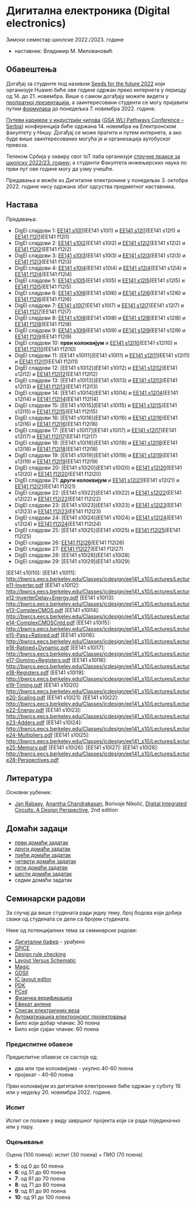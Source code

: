 # Дигитална електроника (Digital electronics)

Зимски семестар школске 2022./2023. године
* наставник: Владимир М. Миловановић

## Обавештења

Догађај за студенте под називом [Seeds for the future 2022](https://www.huawei.com/minisite/seeds-for-the-future/index.html) који организује Huawei биће ове године одржан преко интернета у периоду од 14. до 21. новембра. Више о самом догађају можете видети у [пропратној презентацији](./Huawei/SftF2022.pdf), а заинтересовани студенти се могу пријавити путем [формулара](https://forms.gle/WtaFBXmT4eu6vedu7) до понедељка 7. новембра 2022. године.

[Путеви каријере у индустрији чипова](https://www.elfak.ni.ac.rs/informacije/novosti-i-obavestenja/prvi-put-u-evropi-putevi-karijere-u-industriji-cipova-na-elektronskom-fakultetu-u-nisu) ([GSA WLI Pathways Conference – Serbia](https://designthesolution.org/gsa-wli-pathways-conference-serbia)) конференција биће одржана 14. новембра на Електронском факултету у Нишу. Догађај се може пратити и путем интернета, а ако буде више заинтересованих могућа је и организација аутобуског превоза.

Телеком Србија у оквиру свог IoT лаба организује [стручне праксе за школску 2022/23. годину](https://mts.rs/Poslovni/IoT/lab), а студенти Факултета инжењерских наука по први пут ове године могу да узму учешће.

Предавања и вежбе из Дигиталне електронике у понедељак 3. октобра 2022. године нису одржана због одсуства предметног наставника.

## Настава

Предавања:
* DigEl слајдови 1: [EE141 s10l1](EE141 s10l1) и [EE141 s12l1](EE141 s12l1) и [EE141 f12l1](EE141 f12l1)
* DigEl слајдови 2: [EE141 s10l2](EE141 s10l2) и [EE141 s12l2](EE141 s12l2) и [EE141 f12l2](EE141 f12l2)
* DigEl слајдови 3: [EE141 s10l3](EE141 s10l3) и [EE141 s12l3](EE141 s12l3) и [EE141 f12l3](EE141 f12l3)
* DigEl слајдови 4: [EE141 s10l4](EE141 s10l4) и [EE141 s12l4](EE141 s12l4) и [EE141 f12l4](EE141 f12l4)
* DigEl слајдови 5: [EE141 s10l5](EE141 s10l5) и [EE141 s12l5](EE141 s12l5) и [EE141 f12l5](EE141 f12l5)
* DigEl слајдови 6: [EE141 s10l6](EE141 s10l6) и [EE141 s12l6](EE141 s12l6) и [EE141 f12l6](EE141 f12l6)
* DigEl слајдови 7: [EE141 s10l7](EE141 s10l7) и [EE141 s12l7](EE141 s12l7) и [EE141 f12l7](EE141 f12l7)
* DigEl слајдови 8: [EE141 s10l8](EE141 s10l8) и [EE141 s12l8](EE141 s12l8) и [EE141 f12l8](EE141 f12l8)
* DigEl слајдови 9: [EE141 s10l9](EE141 s10l9) и [EE141 s12l9](EE141 s12l9) и [EE141 f12l9](EE141 f12l9)
* DigEl слајдови 10: **први колоквијум** и [EE141 s12l10](EE141 s12l10) и [EE141 f12l10](EE141 f12l10)
* DigEl слајдови 11: [EE141 s10l11](EE141 s10l11) и [EE141 s12l11](EE141 s12l11) и [EE141 f12l11](EE141 f12l11)
* DigEl слајдови 12: [EE141 s10l12](EE141 s10l12) и [EE141 s12l12](EE141 s12l12) и [EE141 f12l12](EE141 f12l12)
* DigEl слајдови 13: [EE141 s10l13](EE141 s10l13) и [EE141 s12l13](EE141 s12l13) и [EE141 f12l13](EE141 f12l13)
* DigEl слајдови 14: [EE141 s10l14](EE141 s10l14) и [EE141 s12l14](EE141 s12l14) и [EE141 f12l14](EE141 f12l14)
* DigEl слајдови 15: [EE141 s10l15](EE141 s10l15) и [EE141 s12l15](EE141 s12l15) и [EE141 f12l15](EE141 f12l15)
* DigEl слајдови 16: [EE141 s10l16](EE141 s10l16) и [EE141 s12l16](EE141 s12l16) и [EE141 f12l16](EE141 f12l16)
* DigEl слајдови 17: [EE141 s10l17](EE141 s10l17) и [EE141 s12l17](EE141 s12l17) и [EE141 f12l17](EE141 f12l17)
* DigEl слајдови 18: [EE141 s10l18](EE141 s10l18) и [EE141 s12l18](EE141 s12l18) и [EE141 f12l18](EE141 f12l18)
* DigEl слајдови 19: [EE141 s10l19](EE141 s10l19) и [EE141 s12l19](EE141 s12l19) и [EE141 f12l19](EE141 f12l19)
* DigEl слајдови 20: [EE141 s10l20](EE141 s10l20) и [EE141 s12l20](EE141 s12l20) и [EE141 f12l20](EE141 f12l20)
* DigEl слајдови 21: **други колоквијум** и [EE141 s12l21](EE141 s12l21) и [EE141 f12l21](EE141 f12l21)
* DigEl слајдови 22: [EE141 s10l22](EE141 s10l22) и [EE141 s12l22](EE141 s12l22) и [EE141 f12l22](EE141 f12l22)
* DigEl слајдови 23: [EE141 s10l23](EE141 s10l23) и [EE141 s12l23](EE141 s12l23) и [EE141 f12l23](EE141 f12l23)
* DigEl слајдови 24: [EE141 s10l24](EE141 s10l24) и [EE141 s12l24](EE141 s12l24) и [EE141 f12l24](EE141 f12l24)
* DigEl слајдови 25: [EE141 s10l25](EE141 s10l25) и [EE141 f12l25](EE141 f12l25)
* DigEl слајдови 26: [EE141 f12l26](EE141 f12l26)
* DigEl слајдови 27: [EE141 f12l27](EE141 f12l27)
* DigEl слајдови 28: [EE141 s10l28](EE141 s10l28)
* DigEl слајдови 29: [EE141 s10l29](EE141 s10l29)

<!-- delete this part
* DigEl слајдови 2: [EE141 s10l2](http://bwrcs.eecs.berkeley.edu/Classes/icdesign/ee141_s10/Lectures/Lecture2-Metrics.pdf) и [EE141 s12l2](https://www.coursehero.com/file/6930411/Lecture2-Metrics-HO2) и [EE141 f12l2](http://bwrcs.eecs.berkeley.edu/Classes/icdesign/ee141_f12/Lectures/Lecture2-IC-Basics_2up.pdf)
* DigEl слајдови 3: [EE141 s10l3](http://bwrcs.eecs.berkeley.edu/Classes/icdesign/ee141_s10/Lectures/Lecture3-DesignRules.pdf) и [EE141 s12l3](https://www.coursehero.com/file/6930412/Lecture3-DesignRules-HO2) и [EE141 f12l3](http://bwrcs.eecs.berkeley.edu/Classes/icdesign/ee141_f12/Lectures/Lecture3-Inverter_Metrics_2up.pdf)
* DigEl слајдови 4: [EE141 s10l4](http://bwrcs.eecs.berkeley.edu/Classes/icdesign/ee141_s10/Lectures/Lecture4-SwitchLogic.pdf) и [EE141 s12l4](https://www.coursehero.com/file/6930413/Lecture4-DRLogic-HO2) и [EE141 f12l4](http://bwrcs.eecs.berkeley.edu/Classes/icdesign/ee141_f12/Lectures/Lecture4-Gates_Design_Rules_2up.pdf)
* DigEl слајдови 5: [EE141 s10l5](http://bwrcs.eecs.berkeley.edu/Classes/icdesign/ee141_s10/Lectures/Lecture5-SwitchLogic%20Cntd.pdf) и [EE141 s12l5](https://www.coursehero.com/file/6930414/Lecture5-SwitchLogic-HO2) и [EE141 f12l5](http://bwrcs.eecs.berkeley.edu/Classes/icdesign/ee141_f12/Lectures/Lecture5-Memory_2up.pdf)
* DigEl слајдови 6: [EE141 s10l6](http://bwrcs.eecs.berkeley.edu/Classes/icdesign/ee141_s10/Lectures/Lecture6-ComplexLogic.pdf) и [EE141 s12l6](https://www.coursehero.com/file/6930415/Lecture6-ComplexLogic-HO2) и [EE141 f12l6](http://bwrcs.eecs.berkeley.edu/Classes/icdesign/ee141_f12/Lectures/Lecture6-Inverter_Delay_Opt_2up.pdf)
* DigEl слајдови 7: [EE141 s10l7](http://bwrcs.eecs.berkeley.edu/Classes/icdesign/ee141_s10/Lectures/Lecture7-Wires.pdf) и [EE141 s12l7](https://www.coursehero.com/file/6930416/Lecture7-Wires-HO2) и [EE141 f12l7](http://bwrcs.eecs.berkeley.edu/Classes/icdesign/ee141_f12/Lectures/Lecture7-LE_2up.pdf)
* DigEl слајдови 8: [EE141 s10l8](http://bwrcs.eecs.berkeley.edu/Classes/icdesign/ee141_s10/Lectures/Lecture8-Wires-Transistors.pdf) и [EE141 s12l8](https://www.coursehero.com/file/6930417/Lecture8-WiresLogic) и [EE141 f12l8](http://bwrcs.eecs.berkeley.edu/Classes/icdesign/ee141_f12/Lectures/Lecture8-Decoder_LE_2up.pdf)
* DigEl слајдови 9: [EE141 s10l9](http://bwrcs.eecs.berkeley.edu/Classes/icdesign/ee141_s10/Lectures/Lecture9-Transistors.pdf) и [EE141 s12l9](https://www.coursehero.com/file/6930418/Lecture9-Transistors-HO2) и [EE141 f12l9](http://bwrcs.eecs.berkeley.edu/Classes/icdesign/ee141_f12/Lectures/Lecture9-MOS_Transistor_2up.pdf)
* DigEl слајдови 10: **први колоквијум** и [EE141 s12l10](https://www.coursehero.com/file/6930419/Lecture10-Inverter-HO2) и [EE141 f12l10](http://bwrcs.eecs.berkeley.edu/Classes/icdesign/ee141_f12/Lectures/Lecture10-VTC_2up.pdf)
* DigEl слајдови 11: [EE141 s10l11](http://bwrcs.eecs.berkeley.edu/Classes/icdesign/ee141_s10/Lectures/Lecture11-Inverter.pdf) и [EE141 s12l11](https://www.coursehero.com/file/6930420/Lecture11-InverterDelayEnergy-HO2) и [EE141 f12l11](http://bwrcs.eecs.berkeley.edu/Classes/icdesign/ee141_f12/Lectures/Lecture11-MOS_Cap_Delay_2up.pdf)
* DigEl слајдови 12: [EE141 s10l12](http://bwrcs.eecs.berkeley.edu/Classes/icdesign/ee141_s10/Lectures/Lecture12-InverterDelay+Energy.pdf) и [EE141 s12l12](https://www.coursehero.com/file/6930421/Lecture12-Adders) и [EE141 f12l12](http://bwrcs.eecs.berkeley.edu/Classes/icdesign/ee141_f12/Lectures/Lecture12-Delay_Power_2up.pdf)
* DigEl слајдови 13: [EE141 s10l13](http://bwrcs.eecs.berkeley.edu/Classes/icdesign/ee141_s10/Lectures/Lecture13-ComplexCMOS.pdf) и [EE141 s12l13](https://www.coursehero.com/file/6930422/Lecture13-Multipliers-HO2) и [EE141 f12l13](http://bwrcs.eecs.berkeley.edu/Classes/icdesign/ee141_f12/Lectures/Lecture13-CMOS_Logic_2up.pdf)
* DigEl слајдови 14: [EE141 s10l14](http://bwrcs.eecs.berkeley.edu/Classes/icdesign/ee141_s10/Lectures/Lecture14-ComplexCMOSCntd.pdf) и [EE141 s12l14](https://www.coursehero.com/file/6930423/Lecture14-Memory-HO2) и [EE141 f12l14](http://bwrcs.eecs.berkeley.edu/Classes/icdesign/ee141_f12/Lectures/Lecture14-Wires_2up.pdf)



* DigEl слајдови 15: [EE141 s10l15](http://bwrcs.eecs.berkeley.edu/Classes/icdesign/ee141_s10/Lectures/Lecture15-Pass+Ratioed.pdf) и [EE141 s12l15](https://www.coursehero.com/file/6930424/Lecture15-InverterDelayEnergy-HO2) и [EE141 f12l15]
* DigEl слајдови 16: [EE141 s10l16](http://bwrcs.eecs.berkeley.edu/Classes/icdesign/ee141_s10/Lectures/Lecture16-Ratioed+Dynamic.pdf) и [EE141 s12l16](https://www.coursehero.com/file/6930425/Lecture16-ComplexCMOS-HO2) и [EE141 f12l16]
* DigEl слајдови 17: [EE141 s10l17](http://bwrcs.eecs.berkeley.edu/Classes/icdesign/ee141_s10/Lectures/Lecture17-Domino+Registers.pdf) и [EE141 s12l17](https://www.coursehero.com/file/6930426/Lecture17-RatioedPass) и [EE141 f12l17]
* DigEl слајдови 18: [EE141 s10l18](http://bwrcs.eecs.berkeley.edu/Classes/icdesign/ee141_s10/Lectures/Lecture18-Registers.pdf) и [EE141 s12l18](https://www.coursehero.com/file/6930427/Lecture18-Dynamic-HO2) и [EE141 f12l18]
* DigEl слајдови 19: [EE141 s10l19](http://bwrcs.eecs.berkeley.edu/Classes/icdesign/ee141_s10/Lectures/Lecture19-Timing.pdf) и [EE141 s12l19]() и [EE141 f12l19]
* DigEl слајдови 20: [EE141 s10l20](http://bwrcs.eecs.berkeley.edu/Classes/icdesign/ee141_s10/Lectures/Lecture20-Scaling.pdf) и [EE141 s12l20]() и [EE141 f12l20]

* DigEl слајдови 21: [EE141 s10l20]) и [EE141 s12l21]() и [EE141 f12l21]
* DigEl слајдови 22: [EE141 s10l20]() и [EE141 s12l22]() и [EE141 f12l22]
* DigEl слајдови 23: [EE141 s10l20]() и [EE141 s12l23]() и [EE141 f12l23]
* DigEl слајдови 24: [EE141 s10l20]() и [EE141 s12l24]() и [EE141 f12l24]
* DigEl слајдови 25: [EE141 s10l20]() и [EE141 s12l25]() и [EE141 f12l25]
* DigEl слајдови 26: [EE141 s10l20]() и [EE141 s12l26]() и [EE141 f12l26]
* DigEl слајдови 27: [EE141 s10l20]() и [EE141 s12l27]() и [EE141 f12l27]
-->

[EE141 s10l1]: http://bwrcs.eecs.berkeley.edu/Classes/icdesign/ee141_s10/Lectures/Lecture1-Intro.pdf
[EE141 s10l2]: http://bwrcs.eecs.berkeley.edu/Classes/icdesign/ee141_s10/Lectures/Lecture2-Metrics.pdf
[EE141 s10l3]: http://bwrcs.eecs.berkeley.edu/Classes/icdesign/ee141_s10/Lectures/Lecture3-DesignRules.pdf
[EE141 s10l4]: http://bwrcs.eecs.berkeley.edu/Classes/icdesign/ee141_s10/Lectures/Lecture4-SwitchLogic.pdf
[EE141 s10l5]: http://bwrcs.eecs.berkeley.edu/Classes/icdesign/ee141_s10/Lectures/Lecture5-SwitchLogic%20Cntd.pdf
[EE141 s10l6]: http://bwrcs.eecs.berkeley.edu/Classes/icdesign/ee141_s10/Lectures/Lecture6-ComplexLogic.pdf
[EE141 s10l7]: http://bwrcs.eecs.berkeley.edu/Classes/icdesign/ee141_s10/Lectures/Lecture7-Wires.pdf
[EE141 s10l8]: http://bwrcs.eecs.berkeley.edu/Classes/icdesign/ee141_s10/Lectures/Lecture8-Wires-Transistors.pdf
[EE141 s10l9]: http://bwrcs.eecs.berkeley.edu/Classes/icdesign/ee141_s10/Lectures/Lecture9-Transistors.pdf
[EE141 s10l10]:
[EE141 s10l11]: http://bwrcs.eecs.berkeley.edu/Classes/icdesign/ee141_s10/Lectures/Lecture11-Inverter.pdf
[EE141 s10l12]: http://bwrcs.eecs.berkeley.edu/Classes/icdesign/ee141_s10/Lectures/Lecture12-InverterDelay+Energy.pdf
[EE141 s10l13]: http://bwrcs.eecs.berkeley.edu/Classes/icdesign/ee141_s10/Lectures/Lecture13-ComplexCMOS.pdf
[EE141 s10l14]: http://bwrcs.eecs.berkeley.edu/Classes/icdesign/ee141_s10/Lectures/Lecture14-ComplexCMOSCntd.pdf
[EE141 s10l15]: http://bwrcs.eecs.berkeley.edu/Classes/icdesign/ee141_s10/Lectures/Lecture15-Pass+Ratioed.pdf
[EE141 s10l16]: http://bwrcs.eecs.berkeley.edu/Classes/icdesign/ee141_s10/Lectures/Lecture16-Ratioed+Dynamic.pdf
[EE141 s10l17]: http://bwrcs.eecs.berkeley.edu/Classes/icdesign/ee141_s10/Lectures/Lecture17-Domino+Registers.pdf
[EE141 s10l18]: http://bwrcs.eecs.berkeley.edu/Classes/icdesign/ee141_s10/Lectures/Lecture18-Registers.pdf
[EE141 s10l19]: http://bwrcs.eecs.berkeley.edu/Classes/icdesign/ee141_s10/Lectures/Lecture19-Timing.pdf
[EE141 s10l20]: http://bwrcs.eecs.berkeley.edu/Classes/icdesign/ee141_s10/Lectures/Lecture20-Scaling.pdf
[EE141 s10l21]:
[EE141 s10l22]: http://bwrcs.eecs.berkeley.edu/Classes/icdesign/ee141_s10/Lectures/Lecture22-Energy.pdf
[EE141 s10l23]: http://bwrcs.eecs.berkeley.edu/Classes/icdesign/ee141_s10/Lectures/Lecture23-Adders.pdf
[EE141 s10l24]: http://bwrcs.eecs.berkeley.edu/Classes/icdesign/ee141_s10/Lectures/Lecture24-Multipliers.pdf
[EE141 s10l25]: http://bwrcs.eecs.berkeley.edu/Classes/icdesign/ee141_s10/Lectures/Lecture25-Memory.pdf
[EE141 s10l26]:
[EE141 s10l27]:
[EE141 s10l28]: http://bwrcs.eecs.berkeley.edu/Classes/icdesign/ee141_s10/Lectures/Lecture28-Perspectives.pdf

[EE141 s12l1]: https://www.coursehero.com/file/6930410/Lecture1-Intro
[EE141 s12l2]: https://www.coursehero.com/file/6930411/Lecture2-Metrics-HO2
[EE141 s12l3]: https://www.coursehero.com/file/6930412/Lecture3-DesignRules-HO2
[EE141 s12l4]: https://www.coursehero.com/file/6930413/Lecture4-DRLogic-HO2
[EE141 s12l5]: https://www.coursehero.com/file/6930414/Lecture5-SwitchLogic-HO2
[EE141 s12l6]: https://www.coursehero.com/file/6930415/Lecture6-ComplexLogic-HO2
[EE141 s12l7]: https://www.coursehero.com/file/6930416/Lecture7-Wires-HO2
[EE141 s12l8]: https://www.coursehero.com/file/6930417/Lecture8-WiresLogic
[EE141 s12l9]: https://www.coursehero.com/file/6930418/Lecture9-Transistors-HO2
[EE141 s12l10]: https://www.coursehero.com/file/6930419/Lecture10-Inverter-HO2
[EE141 s12l11]: https://www.coursehero.com/file/6930420/Lecture11-InverterDelayEnergy-HO2
[EE141 s12l12]: https://www.coursehero.com/file/6930421/Lecture12-Adders
[EE141 s12l13]: https://www.coursehero.com/file/6930422/Lecture13-Multipliers-HO2
[EE141 s12l14]: https://www.coursehero.com/file/6930423/Lecture14-Memory-HO2
[EE141 s12l15]: https://www.coursehero.com/file/6930424/Lecture15-InverterDelayEnergy-HO2
[EE141 s12l16]: https://www.coursehero.com/file/6930425/Lecture16-ComplexCMOS-HO2
[EE141 s12l17]: https://www.coursehero.com/file/6930426/Lecture17-RatioedPass
[EE141 s12l18]: https://www.coursehero.com/file/6930427/Lecture18-Dynamic-HO2
[EE141 s12l19]: https://www.coursehero.com/file/6930428/Lecture19-Layout-HO2
[EE141 s12l20]: https://www.coursehero.com/file/6930429/Lecture20-Sequential-HO2
[EE141 s12l21]: https://www.coursehero.com/file/6930430/Lecture21-Timing-HO2
[EE141 s12l22]: https://www.coursehero.com/file/6930431/Lecture22-TimingClocks-HO2
[EE141 s12l23]: https://www.coursehero.com/file/6930432/Lecture23-Clocks-Power-HO2
[EE141 s12l24]: https://www.coursehero.com/file/6930433/Lecture24-Scaling-and-Energy-HO2

[EE141 f12l1]: http://bwrcs.eecs.berkeley.edu/Classes/icdesign/ee141_f12/Lectures/Lecture1-Intro_2up.pdf
[EE141 f12l2]: http://bwrcs.eecs.berkeley.edu/Classes/icdesign/ee141_f12/Lectures/Lecture2-IC-Basics_2up.pdf
[EE141 f12l3]: http://bwrcs.eecs.berkeley.edu/Classes/icdesign/ee141_f12/Lectures/Lecture3-Inverter_Metrics_2up.pdf
[EE141 f12l4]: http://bwrcs.eecs.berkeley.edu/Classes/icdesign/ee141_f12/Lectures/Lecture4-Gates_Design_Rules_2up.pdf
[EE141 f12l5]: http://bwrcs.eecs.berkeley.edu/Classes/icdesign/ee141_f12/Lectures/Lecture5-Memory_2up.pdf
[EE141 f12l6]: http://bwrcs.eecs.berkeley.edu/Classes/icdesign/ee141_f12/Lectures/Lecture6-Inverter_Delay_Opt_2up.pdf
[EE141 f12l7]: http://bwrcs.eecs.berkeley.edu/Classes/icdesign/ee141_f12/Lectures/Lecture7-LE_2up.pdf
[EE141 f12l8]: http://bwrcs.eecs.berkeley.edu/Classes/icdesign/ee141_f12/Lectures/Lecture8-Decoder_LE_2up.pdf
[EE141 f12l9]: http://bwrcs.eecs.berkeley.edu/Classes/icdesign/ee141_f12/Lectures/Lecture9-MOS_Transistor_2up.pdf
[EE141 f12l10]: http://bwrcs.eecs.berkeley.edu/Classes/icdesign/ee141_f12/Lectures/Lecture10-VTC_2up.pdf
[EE141 f12l11]: http://bwrcs.eecs.berkeley.edu/Classes/icdesign/ee141_f12/Lectures/Lecture11-MOS_Cap_Delay_2up.pdf
[EE141 f12l12]: http://bwrcs.eecs.berkeley.edu/Classes/icdesign/ee141_f12/Lectures/Lecture12-Delay_Power_2up.pdf
[EE141 f12l13]: http://bwrcs.eecs.berkeley.edu/Classes/icdesign/ee141_f12/Lectures/Lecture13-CMOS_Logic_2up.pdf
[EE141 f12l14]: http://bwrcs.eecs.berkeley.edu/Classes/icdesign/ee141_f12/Lectures/Lecture14-Wires_2up.pdf
[EE141 f12l15]: http://bwrcs.eecs.berkeley.edu/Classes/icdesign/ee141_f12/Lectures/Lecture15-SRAM_Design_2up.pdf
[EE141 f12l16]: http://bwrcs.eecs.berkeley.edu/Classes/icdesign/ee141_f12/Lectures/Lecture16-Power_Revisited_2up.pdf
[EE141 f12l17]: http://bwrcs.eecs.berkeley.edu/Classes/icdesign/ee141_f12/Lectures/Lecture17-Scaling_2up.pdf
[EE141 f12l18]: http://bwrcs.eecs.berkeley.edu/Classes/icdesign/ee141_f12/Lectures/Lecture18-Ratio_PTL_2up.pdf
[EE141 f12l19]: http://bwrcs.eecs.berkeley.edu/Classes/icdesign/ee141_f12/Lectures/Lecture19-Dynamic_2up.pdf
[EE141 f12l20]: http://bwrcs.eecs.berkeley.edu/Classes/icdesign/ee141_f12/Lectures/Lecture20-Adders_2up.pdf
[EE141 f12l21]: http://bwrcs.eecs.berkeley.edu/Classes/icdesign/ee141_f12/Lectures/Lecture21-Multipliers_2up.pdf
[EE141 f12l22]: http://bwrcs.eecs.berkeley.edu/Classes/icdesign/ee141_f12/Lectures/Lecture22-Domino_2up.pdf
[EE141 f12l23]: http://bwrcs.eecs.berkeley.edu/Classes/icdesign/ee141_f12/Lectures/Lecture23-Flops_Latches_2up.pdf
[EE141 f12l24]: http://bwrcs.eecs.berkeley.edu/Classes/icdesign/ee141_f12/Lectures/Lecture24-Timing_2up.pdf
[EE141 f12l25]: http://bwrcs.eecs.berkeley.edu/Classes/icdesign/ee141_f12/Lectures/Lecture25-Clock_2up.pdf
[EE141 f12l26]: http://bwrcs.eecs.berkeley.edu/Classes/icdesign/ee141_f12/Lectures/Lecture26-IO_Power_Dist_2up.pdf
[EE141 f12l27]: http://bwrcs.eecs.berkeley.edu/Classes/icdesign/ee141_f12/Lectures/Lecture27-Flash_DRAM_2up.pdf

## Литература

Основни уџбеник:
* [Jan Rabaey](https://en.wikipedia.org/wiki/Jan_M._Rabaey), [Anantha Chandrakasan](https://en.wikipedia.org/wiki/Anantha_P._Chandrakasan), Borivoje Nikolić, [Digital Integrated Circuits: A Design Perspective](https://evlsi.files.wordpress.com/2014/11/rabaey-digital-integrated-circuits.pdf), 2nd edition

## Домаћи задаци

* [први домаћи задатак](./dz/dz1.md)
* [други домаћи задатак](./dz/dz2.md)
* [трећи домаћи задатак](./dz/dz3.md)
* [четврти домаћи задатак](./dz/dz4.md)
* [пети домаћи задатак](./dz/dz5.md)
* [шести домаћи задатак](./dz/dz6.md)
* седми домаћи задатак

## Семинарски радови

За случај да више студената ради једну тему, број бодова који добија сваки од студената се дели са бројем студената.

Неке од потенцијалних тема за семинарске радове:
* [Дигитални бафер](https://sr.wikipedia.org/wiki/Дигитални_бафер) - урађено
* [SPICE](https://en.wikipedia.org/wiki/SPICE)
* [Design rule checking](https://en.wikipedia.org/wiki/Design_rule_checking)
* [Layout Versus Schematic](https://en.wikipedia.org/wiki/Layout_Versus_Schematic)
* [Magic](https://en.wikipedia.org/wiki/Magic_(software))
* [GDSII](https://en.wikipedia.org/wiki/GDSII)
* [IC layout editor](https://en.wikipedia.org/wiki/IC_layout_editor)
* [PDK](https://en.wikipedia.org/wiki/Process_design_kit)
* [PCell](https://en.wikipedia.org/wiki/PCell)
* [Физичка верификација](https://en.wikipedia.org/wiki/Physical_verification)
* [Ефекат антене](https://en.wikipedia.org/wiki/Antenna_effect)
* [Списак електричних веза](https://en.wikipedia.org/wiki/Netlist)
* [Аутоматизација електронског пројектовања](https://en.wikipedia.org/wiki/Electronic_design_automation)
* Било који добар чланак: 30 поена
* Било који сјајан чланак: 60 поена

<!-- ## Оцењивање -->

<!-- * предиспитне обавезе: 40-60 поена -->
<!-- * испит: 40-60 поена -->

### Предиспитне обавезе

Предиспитне обавезе се састоје од:
* два или три колоквијума - укупно 40-60 поена
* пројекат - 40-60 поена

Први колоквијум из дигиталне електронике биће одржан у суботу 19. или у недељу 20. новембра 2022. године.

### Испит

Испит се полаже у виду завршног пројекта који се ради појединачно или у пару.

### Оцењивање

Оцена (100 поена): испит (30 поена) + ПИО (70 поена)
* **5**: од 0 до 50 поена
* **6**: од 51 до 60 поена
* **7**: од 61 до 70 поена
* **8**: од 71 до 80 поена
* **9**: од 81 до 90 поена
* **10**: од 91 до 100 поена
